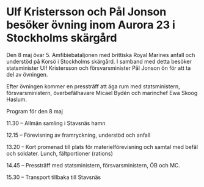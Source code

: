 # Ulf Kristersson och Pål Jonson besöker övning inom Aurora 23 i Stockholms skärgård

Den 8 maj övar 5\. Amfibiebataljonen med brittiska Royal Marines anfall och understöd på Korsö i Stockholms skärgård. I samband med detta besöker statsminister Ulf Kristersson och försvarsminister Pål Jonson ön för att ta del av övningen.

Efter övningen kommer en pressträff att äga rum med statsministern, försvarsministern, överbefälhavare Micael Bydén och marinchef Ewa Skoog Haslum.

Program för den 8 maj

11\.30 – Allmän samling i Stavsnäs hamn

12\.15 – Förevisning av framryckning, understöd och anfall

13\.20 – Kort promenad till plats för materielförevisning och samtal med befäl och soldater. Lunch, fältportioner (rations)

14\.45 – Pressträff med statsministern, försvarsministern, ÖB och MC.

15\.30 – Transport tillbaka till Stavsnäs
